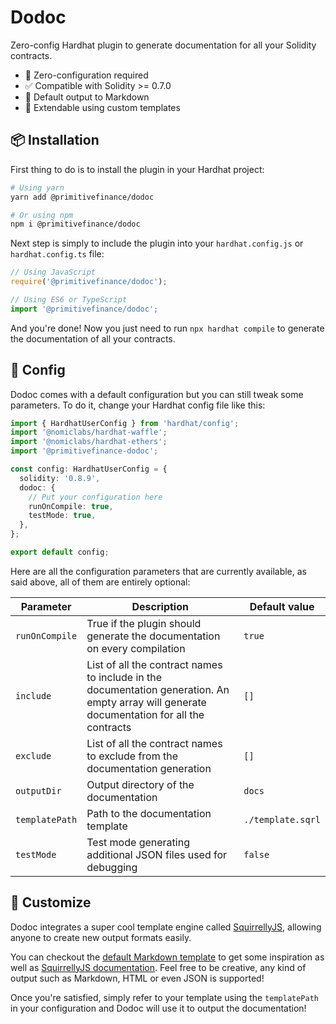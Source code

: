 # Dodoc

Zero-config Hardhat plugin to generate documentation for all your Solidity contracts.

- 🤪 Zero-configuration required
- ✅ Compatible with Solidity >= 0.7.0
- 📖 Default output to Markdown
- 🔧 Extendable using custom templates

## 📦 Installation

First thing to do is to install the plugin in your Hardhat project:

```bash
# Using yarn
yarn add @primitivefinance/dodoc

# Or using npm
npm i @primitivefinance/dodoc
```

Next step is simply to include the plugin into your `hardhat.config.js` or `hardhat.config.ts` file:

```typescript
// Using JavaScript
require('@primitivefinance/dodoc');

// Using ES6 or TypeScript
import '@primitivefinance/dodoc';
```

And you're done! Now you just need to run `npx hardhat compile` to generate the documentation of all your contracts.

## 🔧 Config

Dodoc comes with a default configuration but you can still tweak some parameters. To do it, change your Hardhat config file like this:

```typescript
import { HardhatUserConfig } from 'hardhat/config';
import '@nomiclabs/hardhat-waffle';
import '@nomiclabs/hardhat-ethers';
import '@primitivefinance-dodoc';

const config: HardhatUserConfig = {
  solidity: '0.8.9',
  dodoc: {
    // Put your configuration here
    runOnCompile: true,
    testMode: true,
  },
};

export default config;
```

Here are all the configuration parameters that are currently available, as said above, all of them are entirely optional:

| Parameter | Description | Default value |
| -------- | -------- | -------- |
| `runOnCompile`     | True if the plugin should generate the documentation on every compilation | `true`     |
| `include` | List of all the contract names to include in the documentation generation. An empty array will generate documentation for all the contracts | `[]` |
| `exclude` | List of all the contract names to exclude from the documentation generation | `[]` |
| `outputDir` | Output directory of the documentation | `docs` |
| `templatePath` | Path to the documentation template | `./template.sqrl`|
| `testMode` | Test mode generating additional JSON files used for debugging | `false` |

## 💅 Customize

Dodoc integrates a super cool template engine called [SquirrellyJS](https://github.com/squirrellyjs/squirrelly), allowing anyone to create new output formats easily.

You can checkout the [default Markdown template](https://) to get some inspiration as well as [SquirrellyJS documentation](https://squirrelly.js.org/docs). Feel free to be creative, any kind of output such as Markdown, HTML or even JSON is supported!

Once you're satisfied, simply refer to your template using the `templatePath` in your configuration and Dodoc will use it to output the documentation!
